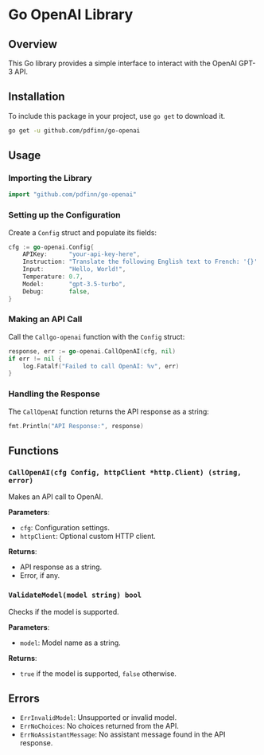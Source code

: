 
# Go OpenAI Library

## Overview
This Go library provides a simple interface to interact with the OpenAI GPT-3 API.

## Installation
To include this package in your project, use `go get` to download it.

```bash
go get -u github.com/pdfinn/go-openai
```

## Usage

### Importing the Library
```go
import "github.com/pdfinn/go-openai"
```

### Setting up the Configuration
Create a `Config` struct and populate its fields:

```go
cfg := go-openai.Config{
	APIKey:      "your-api-key-here",
	Instruction: "Translate the following English text to French: '{}'.",
	Input:       "Hello, World!",
	Temperature: 0.7,
	Model:       "gpt-3.5-turbo",
	Debug:       false,
}
```

### Making an API Call
Call the `Callgo-openai` function with the `Config` struct:

```go
response, err := go-openai.CallOpenAI(cfg, nil)
if err != nil {
	log.Fatalf("Failed to call OpenAI: %v", err)
}
```

### Handling the Response
The `CallOpenAI` function returns the API response as a string:

```go
fmt.Println("API Response:", response)
```

## Functions

### `CallOpenAI(cfg Config, httpClient *http.Client) (string, error)`
Makes an API call to OpenAI.

**Parameters**:
- `cfg`: Configuration settings.
- `httpClient`: Optional custom HTTP client.

**Returns**:
- API response as a string.
- Error, if any.

### `ValidateModel(model string) bool`
Checks if the model is supported.

**Parameters**:
- `model`: Model name as a string.

**Returns**:
- `true` if the model is supported, `false` otherwise.

## Errors
- `ErrInvalidModel`: Unsupported or invalid model.
- `ErrNoChoices`: No choices returned from the API.
- `ErrNoAssistantMessage`: No assistant message found in the API response.
